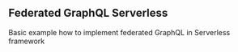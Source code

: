 Federated GraphQL Serverless
----------------------------

Basic example how to implement federated GraphQL in Serverless framework

